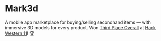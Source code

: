 # Mark3d
A mobile app marketplace for buying/selling secondhand items — with immersive 3D models for every product. Won [Third Place Overall](https://dorahacks.io/buidl/20367) at [Hack Western 11](https://dorahacks.io/hackathon/hackwestern-11/buidl)! 🏆

